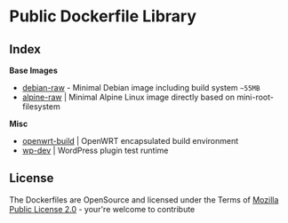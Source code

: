 Public Dockerfile Library
==============================

Index
----------------------------

**Base Images**

* [debian-raw](debian-raw/) - Minimal Debian image including build system `~55MB`
* [alpine-raw](alpine-raw/) | Minimal Alpine Linux image directly based on mini-root-filesystem

**Misc**

* [openwrt-build](openwrt-build/) | OpenWRT encapsulated build environment
* [wp-dev](wp-dev/) | WordPress plugin test runtime


License
------------------------------
The Dockerfiles are OpenSource and licensed under the Terms of [Mozilla Public License 2.0](https://opensource.org/licenses/MPL-2.0) - your're welcome to contribute